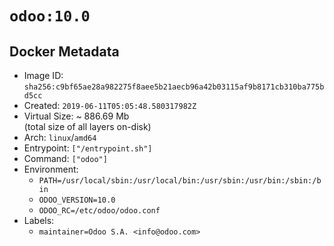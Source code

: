 # `odoo:10.0`

## Docker Metadata

- Image ID: `sha256:c9bf65ae28a982275f8aee5b21aecb96a42b03115af9b8171cb310ba775bd5cc`
- Created: `2019-06-11T05:05:48.580317982Z`
- Virtual Size: ~ 886.69 Mb  
  (total size of all layers on-disk)
- Arch: `linux`/`amd64`
- Entrypoint: `["/entrypoint.sh"]`
- Command: `["odoo"]`
- Environment:
  - `PATH=/usr/local/sbin:/usr/local/bin:/usr/sbin:/usr/bin:/sbin:/bin`
  - `ODOO_VERSION=10.0`
  - `ODOO_RC=/etc/odoo/odoo.conf`
- Labels:
  - `maintainer=Odoo S.A. <info@odoo.com>`
